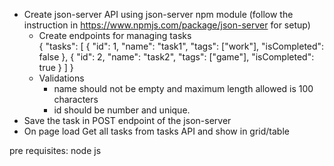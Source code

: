 - Create json-server API using json-server npm module (follow the instruction in https://www.npmjs.com/package/json-server for setup)
  - Create endpoints for managing tasks  
    {
      "tasks": [
        { "id": 1, "name": "task1", "tags": ["work"], "isCompleted": false },
        { "id": 2, "name": "task2", "tags": ["game"], "isCompleted": true }
      ]
    }  
  - Validations  
      - name should not be empty and maximum length allowed is 100 characters
      - id should be number and unique.
- Save the task in POST endpoint of the json-server
- On page load Get all tasks from tasks API and show in grid/table
 
pre requisites: node js
